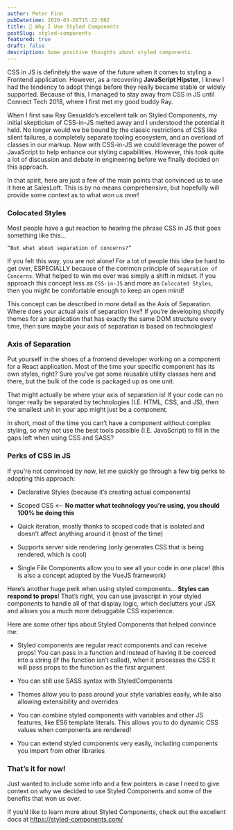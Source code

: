 ```yaml
---
author: Peter Finn
pubDatetime: 2020-03-26T15:22:00Z
title: 💅 Why I Use Styled Components
postSlug: styled-components
featured: true
draft: false
description: Some positive thoughts about styled components.
---
```


CSS in JS is definitely the wave of the future when it comes to styling a Frontend application. However, as a recovering **JavaScript Hipster**, I knew I had the tendency to adopt things before they really became stable or widely supported. Because of this, I managed to stay away from CSS in JS until Connect Tech 2018, where I first met my good buddy Ray.

When I first saw Ray Gesualdo’s excellent talk on Styled Components, my initial skepticism of CSS-in-JS melted away and I understood the potential it held. No longer would we be bound by the classic restrictions of CSS like silent failures, a completely separate tooling ecosystem, and an overload of classes in our markup. Now with CSS-in-JS we could leverage the power of JavaScript to help enhance our styling capabilities. However, this took quite a lot of discussion and debate in engineering before we finally decided on this approach.

In that spirit, here are just a few of the main points that convinced us to use it here at SalesLoft. This is by no means comprehensive, but hopefully will provide some context as to what won us over!

### Colocated Styles

Most people have a gut reaction to hearing the phrase CSS in JS that goes something like this…

`“But what about separation of concerns?“`

If you felt this way, you are not alone! For a lot of people this idea be hard to get over, ESPECIALLY because of the common principle of `Separation of Concerns`. What helped to win me over was simply a shift in midset. If you approach this concept less as `CSS-in-JS` and more as `Colocated Styles`, then you might be comfortable enough to keep an open mind!

This concept can be described in more detail as the Axis of Separation. Where does your actual axis of separation live? If you’re developing shopify themes for an application that has exactly the same DOM structure every time, then sure maybe your axis of separation is based on technologies!

### Axis of Separation

Put yourself in the shoes of a frontend developer working on a component for a React application. Most of the time your specific component has its own styles, right? Sure you've got some reusable utility classes here and there, but the bulk of the code is packaged up as one unit.

That might actually be where your axis of separation is! If your code can no longer really be separated by technologies (I.E. HTML, CSS, and JS), then the smallest unit in your app might just be a component.

In short, most of the time you can’t have a component without complex styling, so why not use the best tools possible (I.E. JavaScript) to fill in the gaps left when using CSS and SASS?

### Perks of CSS in JS

If you're not convinced by now, let me quickly go through a few big perks to adopting this approach:

- Declarative Styles (because it’s creating actual components)

- Scoped CSS <-- **No matter what technology you're using, you should 100% be doing this**

- Quick iteration, mostly thanks to scoped code that is isolated and doesn’t affect anything around it (most of the time)

- Supports server side rendering (only generates CSS that is being rendered, which is cool)

- Single File Components allow you to see all your code in one place! (this is also a concept adopted by the VueJS framework)

Here’s another huge perk when using styled components… **Styles can respond to props**! That’s right, you can use javascript in your styled components to handle all of that display logic, which declutters your JSX and allows you a much more debuggable CSS experience.

Here are some other tips about Styled Components that helped convince me:

- Styled components are regular react components and can receive props! You can pass in a function and instead of having it be coerced into a string (if the function isn’t called), when it processes the CSS it will pass props to the function as the first argument

- You can still use SASS syntax with StyledComponents

- Themes allow you to pass around your style variables easily, while also allowing extensibility and overrides

- You can combine styled components with variables and other JS features, like ES6 template literals. This allows you to do dynamic CSS values when components are rendered!

- You can extend styled components very easily, including components you import from other libraries

### That’s it for now!

Just wanted to include some info and a few pointers in case I need to give context on why we decided to use Styled Components and some of the benefits that won us over.

If you’d like to learn more about Styled Components, check out the excellent docs at https://styled-components.com/
